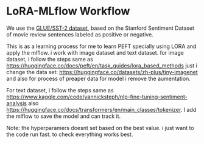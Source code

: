 # LoRA-MLflow Workflow

We use the [GLUE/SST-2 dataset](https://www.tensorflow.org/datasets/catalog/glue#gluesst2), based on the Stanford Sentiment Dataset of movie review sentences labeled as positive or negative. 


This is as a learning process for me to learn PEFT specially using LORA  and apply the mlflow. i work with image dataset and text dataset. 
for image dataset, i follow the steps same as https://huggingface.co/docs/peft/en/task_guides/lora_based_methods just i change the data set: https://huggingface.co/datasets/zh-plus/tiny-imagenet and also for process of preaper data for model i remove the aumentation. 

For text dataset, i follow the steps same as https://www.kaggle.com/code/yannicksteph/nlp-fine-tuning-sentiment-analysis also https://huggingface.co/docs/transformers/en/main_classes/tokenizer. I add the mlflow to save the model and can track it. 


Note: the hyperparamers doesnt set based on the best value. i just want to the code run fast. to check everything works best.

